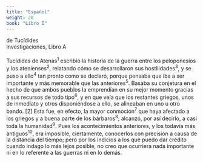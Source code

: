 ```yaml
---
title: "Español"
weight: 20
book: "Libro I"
---
```

<span id="t1" class="word" data-map="w1">de Tucídides</span><br>
          <span id="t2" class="word" data-map="w2">Investigaciones</span>,
          <span id="t3" class="word" data-map="w3">Libro A</span><br><br>
          <span id="t4" class="word" data-map="w4">Tucídides</span>
          <span id="t5" class="word" data-map="w5">de Atenas</span><sup>1</sup> <span id="t7" class="word"
            data-map="w6">escribió</span> <span id="t8" class="word" data-map="w7,w8">la historia de la guerra</span>
          <span id="t9" class="word" data-map="w9,w10,w11,w12">entre los peloponesios y los atenienses</span><sup>2</sup>, <span
            id="t10" class="word" data-map="w13,w14,w15,w16">relatando cómo se desarrollaron sus hostilidades</span><sup>3</sup>,
          <span id="t11" class="word" data-map="w17">y se puso a ello</span><sup>4</sup> <span id="t12" class="word"
            data-map="w18,w19">tan pronto como se declaró</span>, <span id="t13" class="word" data-map="w21">porque
            pensaba</span> <span id="t14" class="word" data-map="w22,w23,w24">que iba a ser importante</span> <span
            id="t15" class="word" data-map="w25,w26">y más memorable</span> <span id="t16" class="word"
            data-map="w27,w28">que las anteriores</span><sup>5</sup>. <span id="t17" class="word" data-map="w29">Basaba su
            conjetura</span> <span id="t18" class="word" data-map="w30">en el hecho de que</span> <span id="t19"
            class="word" data-map="w36">ambos pueblos</span> <span id="t20" class="word"
            data-map="w31,w32,w33,w34,w35">la emprendían en su mejor momento</span> <span id="t21" class="word"
            data-map="w37,w38,w39">gracias a sus recursos de todo tipo</span><sup>6</sup>, <span id="t22" class="word"
            data-map="w40,w44">y en que veía</span> <span id="t23" class="word" data-map="w41,w42,w43">que los restantes
            griegos</span>, <span id="t24" class="word" data-map="w48,w49,w50">unos de inmediato</span> <span id="t25"
            class="word" data-map="w51,w52,w53,w54">y otros disponiéndose a ello</span>, <span id="t26" class="word"
            data-map="w45,w46,w47">se alineaban en uno u otro bando</span>. <span id="t27" class="word"
            data-map="w55">[2]</span> <span id="t28" class="word" data-map="w56,w57,w58,w59,w60">Esta fue, en efecto, la
            mayor conmoción</span><sup>7</sup> <span id="t29" class="word" data-map="w61,w62,w63">que haya afectado a los
            griegos</span> <span id="t30" class="word" data-map="w64,w65,w66,w67,w68">y a buena parte de los
            bárbaros</span><sup>8</sup>; <span id="t31" class="word" data-map="w63">alcanzó</span>, <span id="t32" class="word"
            data-map="w69,w70,w71">por así decirlo</span>, <span id="t33" class="word"
            data-map="w72,w73,w74,w75">a casi toda la humanidad</span><sup>9</sup>. <span id="t34" class="word"
            data-map="w76,w77,w78,w79">Pues los acontecimientos anteriores</span>, <span id="t35" class="word"
            data-map="w80,w81,w82,w83">y los todavía más antiguos</span><sup>10</sup>, <span id="t36" class="word"
            data-map="w84,w85,w86,w90,w91">era imposible, ciertamente, conocerlos con precisión</span> <span id="t37"
            class="word" data-map="w87,w88,w89">a causa de la distancia del tiempo</span>; <span id="t38" class="word"
            data-map="w92,w93,w94">pero por los indicios</span> <span id="t39" class="word"
            data-map="w95,w100,w101">a los que puedo dar crédito</span> <span id="t40" class="word"
            data-map="w96,w97,w98,w99">cuando indago lo más lejos posible</span>, <span id="t41" class="word"
            data-map="w102,w103,w104,w105">no creo que ocurriera nada importante</span> <span id="t43" class="word"
            data-map="w106,w107,w108,w109">ni en lo referente a las guerras</span> <span id="t44" class="word"
            data-map="w110,w111,w112,w113">ni en lo demás</span>.